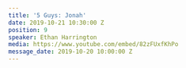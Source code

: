 ```yaml
---
title: '5 Guys: Jonah'
date: 2019-10-21 10:30:00 Z
position: 9
speaker: Ethan Harrington
media: https://www.youtube.com/embed/82zFUxfKhPo
message_date: 2019-10-20 10:00:00 Z
---
```


